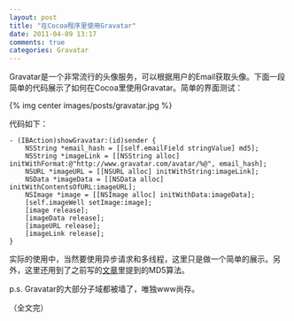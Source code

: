 ```yaml
---
layout: post
title: "在Cocoa程序里使用Gravatar"
date: 2011-04-09 13:17
comments: true
categories: Gravatar
---
```


Gravatar是一个非常流行的头像服务，可以根据用户的Email获取头像。下面一段简单的代码展示了如何在Cocoa里使用Gravatar。简单的界面测试：  

{% img center images/posts/gravatar.jpg %}
<!-- more --> 
代码如下：  
``` objc
- (IBAction)showGravatar:(id)sender {
    NSString *email_hash = [[self.emailField stringValue] md5];
    NSString *imageLink = [[NSString alloc] initWithFormat:@"http://www.gravatar.com/avatar/%@", email_hash];
    NSURL *imageURL = [[NSURL alloc] initWithString:imageLink];
    NSData *imageData = [[NSData alloc] initWithContentsOfURL:imageURL];
    NSImage *image = [[NSImage alloc] initWithData:imageData];
    [self.imageWell setImage:image];
    [image release];
    [imageData release];
    [imageURL release];
    [imageLink release];
}
```
实际的使用中，当然要使用异步请求和多线程，这里只是做一个简单的展示。另外，这里还用到了之前写的[文章](/blog/calculate-md5-for-strings/)里提到的MD5算法。  

p.s. Gravatar的大部分子域都被墙了，唯独www尚存。

（全文完）
